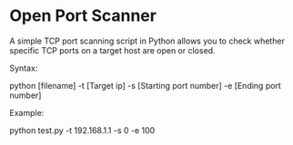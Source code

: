 # Open Port Scanner
A simple TCP port scanning script in Python allows you to check whether specific TCP ports on a target host are open or closed. 

Syntax:

   python [filename] -t [Target ip] -s [Starting port number] -e [Ending port number]

Example:

   python test.py -t 192.168.1.1 -s 0 -e 100

